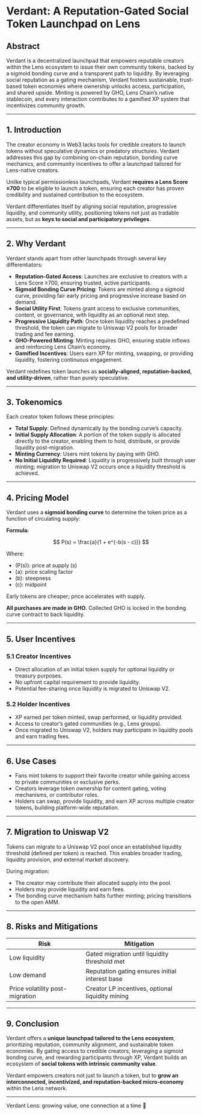 # Verdant: A Reputation-Gated Social Token Launchpad on Lens

## Abstract

Verdant is a decentralized launchpad that empowers reputable creators within the Lens ecosystem to issue their own community tokens, backed by a sigmoid bonding curve and a transparent path to liquidity. By leveraging social reputation as a gating mechanism, Verdant fosters sustainable, trust-based token economies where ownership unlocks access, participation, and shared upside. Minting is powered by GHO, Lens Chain’s native stablecoin, and every interaction contributes to a gamified XP system that incentivizes community growth.

---

## 1. Introduction

The creator economy in Web3 lacks tools for credible creators to launch tokens without speculative dynamics or predatory structures. Verdant addresses this gap by combining on-chain reputation, bonding curve mechanics, and community incentives to offer a launchpad tailored for Lens-native creators.

Unlike typical permissionless launchpads, Verdant **requires a Lens Score ≥700** to be eligible to launch a token, ensuring each creator has proven credibility and sustained contribution to the ecosystem.

Verdant differentiates itself by aligning social reputation, progressive liquidity, and community utility, positioning tokens not just as tradable assets, but as **keys to social and participatory privileges**.

---

## 2. Why Verdant

Verdant stands apart from other launchpads through several key differentiators:

- **Reputation-Gated Access**: Launches are exclusive to creators with a Lens Score ≥700, ensuring trusted, active participants.
- **Sigmoid Bonding Curve Pricing**: Tokens are minted along a sigmoid curve, providing fair early pricing and progressive increase based on demand.
- **Social Utility First**: Tokens grant access to exclusive communities, content, or governance, with liquidity as an optional next step.
- **Progressive Liquidity Path**: Once token liquidity reaches a predefined threshold, the token can migrate to Uniswap V2 pools for broader trading and fee earning.
- **GHO-Powered Minting**: Minting requires GHO, ensuring stable inflows and reinforcing Lens Chain’s economy.
- **Gamified Incentives**: Users earn XP for minting, swapping, or providing liquidity, fostering continuous engagement.

Verdant redefines token launches as **socially-aligned, reputation-backed, and utility-driven**, rather than purely speculative.

---

## 3. Tokenomics

Each creator token follows these principles:

- **Total Supply**: Defined dynamically by the bonding curve’s capacity.
- **Initial Supply Allocation**: A portion of the token supply is allocated directly to the creator, enabling them to hold, distribute, or provide liquidity post-migration.
- **Minting Currency**: Users mint tokens by paying with GHO.
- **No Initial Liquidity Required**: Liquidity is progressively built through user minting; migration to Uniswap V2 occurs once a liquidity threshold is achieved.

---

## 4. Pricing Model

Verdant uses a **sigmoid bonding curve** to determine the token price as a function of circulating supply:

**Formula:**

$$ P(s) = \frac{a}{1 + e^{-b(s - c)}} $$

Where:
- \(P(s)\): price at supply \(s\)
- \(a\): price scaling factor
- \(b\): steepness
- \(c\): midpoint

Early tokens are cheaper; price accelerates with supply.

**All purchases are made in GHO.** Collected GHO is locked in the bonding curve contract to back liquidity.

---

## 5. User Incentives

### 5.1 Creator Incentives
- Direct allocation of an initial token supply for optional liquidity or treasury purposes.
- No upfront capital requirement to provide liquidity.
- Potential fee-sharing once liquidity is migrated to Uniswap V2.

### 5.2 Holder Incentives
- XP earned per token minted, swap performed, or liquidity provided.
- Access to creator’s gated communities (e.g., Lens groups).
- Once migrated to Uniswap V2, holders may participate in liquidity pools and earn trading fees.

---

## 6. Use Cases

- Fans mint tokens to support their favorite creator while gaining access to private communities or exclusive perks.
- Creators leverage token ownership for content gating, voting mechanisms, or contributor roles.
- Holders can swap, provide liquidity, and earn XP across multiple creator tokens, building platform-wide reputation.

---

## 7. Migration to Uniswap V2

Tokens can migrate to a Uniswap V2 pool once an established liquidity threshold (defined per token) is reached. This enables broader trading, liquidity provision, and external market discovery.

During migration:
- The creator may contribute their allocated supply into the pool.
- Holders may provide liquidity and earn fees.
- The bonding curve mechanism halts further minting; pricing transitions to the open AMM.

---

## 8. Risks and Mitigations

| Risk                   | Mitigation                                     |
|-----------------------|------------------------------------------------|
| Low liquidity          | Gated migration until liquidity threshold met   |
| Low demand             | Reputation gating ensures initial interest base |
| Price volatility post-migration | Creator LP incentives, optional liquidity mining |

---

## 9. Conclusion

Verdant offers a **unique launchpad tailored to the Lens ecosystem**, prioritizing reputation, community alignment, and sustainable token economies. By gating access to credible creators, leveraging a sigmoid bonding curve, and rewarding participants through XP, Verdant builds an ecosystem of **social tokens with intrinsic community value**.

Verdant empowers creators not just to launch a token, but to **grow an interconnected, incentivized, and reputation-backed micro-economy** within the Lens network.

---

Verdant Lens: growing value, one connection at a time 🌱
